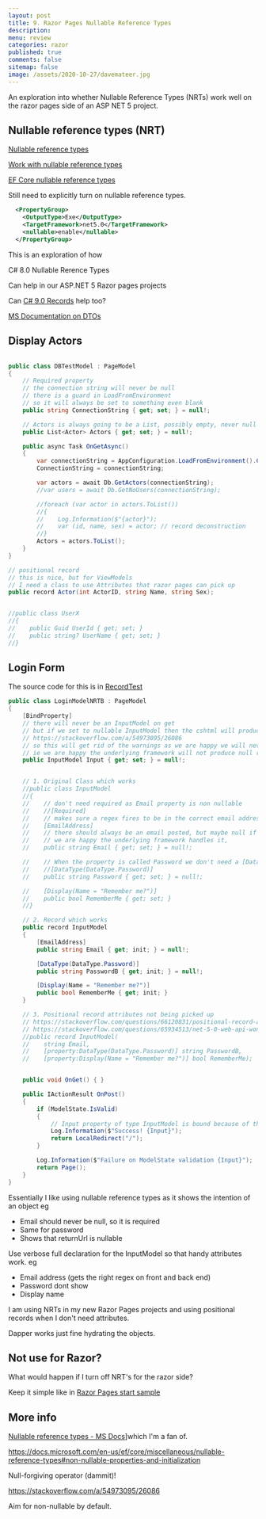 ```yaml
---
layout: post
title: 9. Razor Pages Nullable Reference Types
description: 
menu: review
categories: razor 
published: true 
comments: false     
sitemap: false
image: /assets/2020-10-27/davemateer.jpg
---
```


<!-- [![alt text](/assets/2020-10-12/db.jpg "Db from Caspar Camille Rubin on Unsplash")](https://unsplash.com/@casparrubin) -->

An exploration into whether Nullable Reference Types (NRTs) work well on the razor pages side of an ASP NET 5 project.

## Nullable reference types (NRT)

[Nullable reference types](https://docs.microsoft.com/en-us/dotnet/csharp/nullable-references)

[Work with nullable reference types](https://docs.microsoft.com/en-us/dotnet/csharp/tutorials/nullable-reference-types)

[EF Core nullable reference types](https://docs.microsoft.com/en-us/ef/core/miscellaneous/nullable-reference-types)

Still need to explicitly turn on nullable reference types. 

```xml
  <PropertyGroup>
    <OutputType>Exe</OutputType>
    <TargetFramework>net5.0</TargetFramework>
    <nullable>enable</nullable>
  </PropertyGroup>
```

This is an exploration of how 

C# 8.0 Nullable Rerence Types

Can help in our ASP.NET 5 Razor pages projects

Can [C# 9.0 Records]() help too?


[MS Documentation on DTOs](https://docs.microsoft.com/en-us/dotnet/csharp/nullable-migration-strategies#initialize-the-property-to-null)

## Display Actors

```cs

public class DBTestModel : PageModel
{
    // Required property
    // the connection string will never be null
    // there is a guard in LoadFromEnvironment
    // so it will always be set to something even blank
    public string ConnectionString { get; set; } = null!;

    // Actors is always going to be a List, possibly empty, never null
    public List<Actor> Actors { get; set; } = null!;

    public async Task OnGetAsync()
    {
        var connectionString = AppConfiguration.LoadFromEnvironment().ConnectionString;
        ConnectionString = connectionString;

        var actors = await Db.GetActors(connectionString);
        //var users = await Db.GetNoUsers(connectionString);

        //foreach (var actor in actors.ToList())
        //{
        //    Log.Information($"{actor}");
        //    var (id, name, sex) = actor; // record deconstruction
        //}
        Actors = actors.ToList();
    }
}

// positional record
// this is nice, but for ViewModels
// I need a class to use Attributes that razor pages can pick up
public record Actor(int ActorID, string Name, string Sex);


//public class UserX
//{
//    public Guid UserId { get; set; }
//    public string? UserName { get; set; }
//}
```


## Login Form

The source code for this is in [RecordTest](https://github.com/djhmateer/record-test)

```cs
public class LoginModelNRTB : PageModel
{
    [BindProperty]
    // there will never be an InputModel on get
    // but if we set to nullable InputModel then the cshtml will produce dereference warnings
    // https://stackoverflow.com/a/54973095/26086
    // so this will get rid of the warnings as we are happy we will never get dereferences on the front
    // ie we are happy the underlying framework will not produce null reference exceptions
    public InputModel Input { get; set; } = null!;


    // 1. Original Class which works
    //public class InputModel
    //{
    //    // don't need required as Email property is non nullable
    //    //[Required]
    //    // makes sure a regex fires to be in the correct email address form
    //    [EmailAddress]
    //    // there should always be an email posted, but maybe null if js validator doesn't fire
    //    // we are happy the underlying framework handles it, 
    //    public string Email { get; set; } = null!;

    //    // When the property is called Password we don't need a [DataType(DataType.Password)]
    //    //[DataType(DataType.Password)]
    //    public string Password { get; set; } = null!;

    //    [Display(Name = "Remember me?")]
    //    public bool RememberMe { get; set; }
    //}

    // 2. Record which works
    public record InputModel
    {
        [EmailAddress] 
        public string Email { get; init; } = null!;

        [DataType(DataType.Password)]
        public string PasswordB { get; init; } = null!;

        [Display(Name = "Remember me?")]
        public bool RememberMe { get; init; }
    }

    // 3. Positional record attributes not being picked up
    // https://stackoverflow.com/questions/66120831/positional-record-attributes-in-asp-net-core
    // https://stackoverflow.com/questions/65934513/net-5-0-web-api-wont-work-with-record-featuring-required-properties
    //public record InputModel(
    //    string Email,
    //    [property:DataType(DataType.Password)] string PasswordB,
    //    [property:Display(Name = "Remember me?")] bool RememberMe);


    public void OnGet() { }

    public IActionResult OnPost()
    {
        if (ModelState.IsValid)
        {
            // Input property of type InputModel is bound because of the [BindProperty] attribute
            Log.Information($"Success! {Input}");
            return LocalRedirect("/");
        }

        Log.Information($"Failure on ModelState validation {Input}");
        return Page();
    }
}


```

Essentially I like using nullable reference types as it shows the intention of an object eg

- Email should never be null, so it is required
- Same for password
- Shows that returnUrl is nullable

Use verbose full declaration for the InputModel so that handy attributes work. eg

- Email address (gets the right regex on front and back end)
- Password dont show
- Display name


I am using NRTs in my new Razor Pages projects and using positional records when I don't need attributes.

Dapper works just fine hydrating the objects.


## Not use for Razor?

What would happen if I turn off NRT's for the razor side?

Keep it simple like in [Razor Pages start sample](https://docs.microsoft.com/en-us/aspnet/core/tutorials/razor-pages/razor-pages-start?view=aspnetcore-5.0&tabs=visual-studio)

## More info


[Nullable reference types - MS Docs](https://docs.microsoft.com/en-us/dotnet/csharp/nullable-references)]which I'm a fan of.

https://docs.microsoft.com/en-us/ef/core/miscellaneous/nullable-reference-types#non-nullable-properties-and-initialization

Null-forgiving operator (dammit)!

https://stackoverflow.com/a/54973095/26086

Aim for non-nullable by default.



